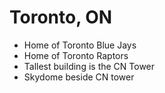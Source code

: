 # Toronto, ON

- Home of Toronto Blue Jays
- Home of Toronto Raptors
- Tallest building is the CN Tower
- Skydome beside CN tower
